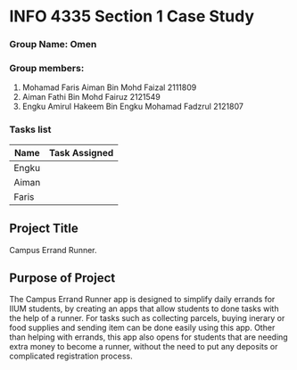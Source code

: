 # INFO 4335 Section 1 Case Study
### Group Name: Omen<br>
### Group members:
  1. Mohamad Faris Aiman Bin Mohd Faizal 2111809
  2. Aiman Fathi Bin Mohd Fairuz 2121549 
  3. Engku Amirul Hakeem Bin Engku Mohamad Fadzrul 2121807

### Tasks list
| Name  | Task Assigned |
| ------------- | ------------- |
| Engku  |   |
| Aiman  |   |
| Faris  |   |

## Project Title
Campus Errand Runner.

## Purpose of Project
The Campus Errand Runner app is designed to simplify daily errands for IIUM students, by creating an apps that allow students to done tasks with the help of a runner. For tasks such as collecting parcels, buying inerary or food supplies and sending item can be done easily using this app. Other than helping with errands, this app also opens for students that are needing extra money to become a runner, without the need to put any deposits or complicated registration process.
